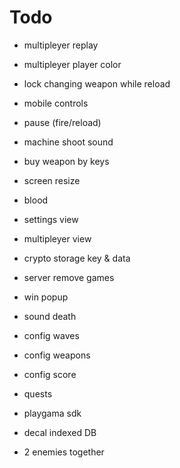 
# Todo

- multipleyer replay
- multipleyer player color
- lock changing weapon while reload
- mobile controls
- pause (fire/reload)
- machine shoot sound
- buy weapon by keys
- screen resize

- blood
- settings view
- multipleyer view
- crypto storage key & data
- server remove games
- win popup

- sound death

- config waves
- config weapons
- config score
- quests

- playgama sdk

- decal indexed DB
- 2 enemies together